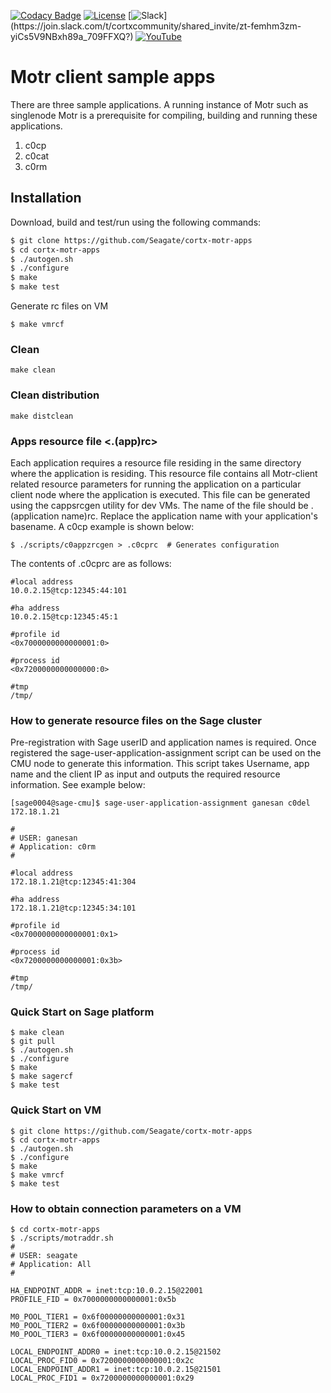 [![Codacy Badge](https://app.codacy.com/project/badge/Grade/7d9b003bbaeb449dac098b2bf72197fa)](https://www.codacy.com/gh/Seagate/m0client-sample-apps/dashboard?utm_source=github.com&amp;utm_medium=referral&amp;utm_content=Seagate/m0client-sample-apps&amp;utm_campaign=Badge_Grade)
[![License](https://img.shields.io/badge/License-Apache%202.0-blue.svg)](https://github.com/Seagate/cortx-motr-apps/blob/main/LICENSE) [![Slack](https://img.shields.io/badge/chat-on%20Slack-blue")](https://join.slack.com/t/cortxcommunity/shared_invite/zt-femhm3zm-yiCs5V9NBxh89a_709FFXQ?) [![YouTube](https://img.shields.io/badge/Video-YouTube-red)](https://cortx.link/videos)

# Motr client sample apps

There are three sample applications.
A running instance of Motr such as singlenode Motr is a prerequisite for
compiling, building and running these applications. 

1. c0cp
2. c0cat
3. c0rm

## Installation
Download, build and test/run using the following commands:
```sh
$ git clone https://github.com/Seagate/cortx-motr-apps
$ cd cortx-motr-apps
$ ./autogen.sh
$ ./configure
$ make
$ make test
```
Generate rc files on VM
```
$ make vmrcf
```
### Clean 
```
make clean
```
### Clean distribution
```
make distclean
```
### Apps resource file <.(app)rc>
Each application requires a resource file residing in the same directory
where the application is residing. This resource file contains all
Motr-client related resource parameters for running the application
on a particular client node where the application is executed.
This file can be generated using the cappsrcgen utility for dev VMs.
The name of the file should be .(application name)rc. Replace the
application name with your application's basename. A c0cp example
is shown below:

```
$ ./scripts/c0appzrcgen > .c0cprc  # Generates configuration
```

The contents of .c0cprc are as follows:
```
#local address
10.0.2.15@tcp:12345:44:101

#ha address
10.0.2.15@tcp:12345:45:1

#profile id
<0x7000000000000001:0>

#process id
<0x7200000000000000:0>

#tmp
/tmp/
```

### How to generate resource files on the Sage cluster

Pre-registration with Sage userID and application names is required.
Once registered the sage-user-application-assignment script can be used
on the CMU node to generate this information. This script takes Username,
app name and the client IP as input and outputs the required resource
information. See example below:

```
[sage0004@sage-cmu]$ sage-user-application-assignment ganesan c0del 172.18.1.21

#
# USER: ganesan
# Application: c0rm
#

#local address
172.18.1.21@tcp:12345:41:304

#ha address
172.18.1.21@tcp:12345:34:101

#profile id
<0x7000000000000001:0x1>

#process id
<0x7200000000000001:0x3b>

#tmp
/tmp/
```

### Quick Start on Sage platform
```
$ make clean
$ git pull
$ ./autogen.sh
$ ./configure
$ make 
$ make sagercf
$ make test
```
### Quick Start on VM
```
$ git clone https://github.com/Seagate/cortx-motr-apps
$ cd cortx-motr-apps
$ ./autogen.sh
$ ./configure
$ make 
$ make vmrcf
$ make test
```
### How to obtain connection parameters on a VM
```
$ cd cortx-motr-apps
$ ./scripts/motraddr.sh 
#
# USER: seagate
# Application: All
#

HA_ENDPOINT_ADDR = inet:tcp:10.0.2.15@22001
PROFILE_FID = 0x7000000000000001:0x5b

M0_POOL_TIER1 = 0x6f00000000000001:0x31
M0_POOL_TIER2 = 0x6f00000000000001:0x3b
M0_POOL_TIER3 = 0x6f00000000000001:0x45

LOCAL_ENDPOINT_ADDR0 = inet:tcp:10.0.2.15@21502
LOCAL_PROC_FID0 = 0x7200000000000001:0x2c
LOCAL_ENDPOINT_ADDR1 = inet:tcp:10.0.2.15@21501
LOCAL_PROC_FID1 = 0x7200000000000001:0x29
```
